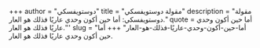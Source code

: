 +++
author = "دوستويفسكي"
title = "مقولة دوستويفسكي"
description = "مقولة دوستويفسكي: أما حين أكون وحدي عاريًا فذلك هو العار."
quote =  أما حين أكون وحدي عاريًا فذلك هو العار.''' 
slug = "أما-حين-أكون-وحدي-عاريًا-فذلك-هو-العار"
+++
أما حين أكون وحدي عاريًا فذلك هو العار.
